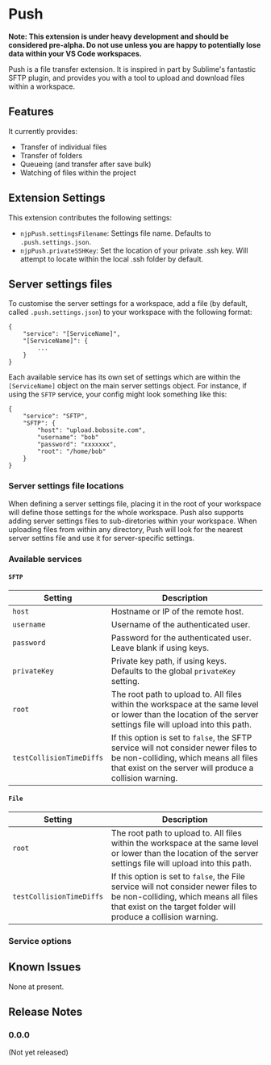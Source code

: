 # Push

**Note: This extension is under heavy development and should be considered pre-alpha. Do not use unless you are happy to potentially lose data within your VS Code workspaces.**

Push is a file transfer extension. It is inspired in part by Sublime's fantastic SFTP plugin, and provides you with a tool to upload and download files within a workspace.

## Features

It currently provides:

 - Transfer of individual files
 - Transfer of folders
 - Queueing (and transfer after save bulk)
 - Watching of files within the project

## Extension Settings

This extension contributes the following settings:

* `njpPush.settingsFilename`: Settings file name. Defaults to `.push.settings.json`.
* `njpPush.privateSSHKey`: Set the location of your private .ssh key. Will attempt to locate within the local .ssh folder by default.

## Server settings files

To customise the server settings for a workspace, add a file (by default, called `.push.settings.json`) to your workspace with the following format:

```
{
	"service": "[ServiceName]",
	"[ServiceName]": {
		...
	}
}
```

Each available service has its own set of settings which are within the `[ServiceName]` object on the main server settings object. For instance, if using the `SFTP` service, your config might look something like this:

```
{
	"service": "SFTP",
	"SFTP": {
		"host": "upload.bobssite.com",
		"username": "bob"
		"password": "xxxxxxx",
		"root": "/home/bob"
	}
}
```

### Server settings file locations

When defining a server settings file, placing it in the root of your workspace will define those settings for the whole workspace. Push also supports adding server settings files to sub-diretories within your workspace. When uploading files from within any directory, Push will look for the nearest server settins file and use it for server-specific settings.

### Available services

#### `SFTP`

| Setting | Description |
| --- | --- |
| `host` | Hostname or IP of the remote host. |
| `username` | Username of the authenticated user. |
| `password` | Password for the authenticated user. Leave blank if using keys. |
| `privateKey` | Private key path, if using keys. Defaults to the global `privateKey` setting. |
| `root` | The root path to upload to. All files within the workspace at the same level or lower than the location of the server settings file will upload into this path. |
| `testCollisionTimeDiffs` | If this option is set to `false`, the SFTP service will not consider newer files to be non-colliding, which means all files that exist on the server will produce a collision warning. |

#### `File`

| Setting | Description |
| --- | --- |
| `root` | The root path to upload to. All files within the workspace at the same level or lower than the location of the server settings file will upload into this path. |
| `testCollisionTimeDiffs` | If this option is set to `false`, the File service will not consider newer files to be non-colliding, which means all files that exist on the target folder will produce a collision warning. |

### Service options

## Known Issues

None at present.

## Release Notes

### 0.0.0

(Not yet released)